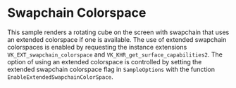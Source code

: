 # Swapchain Colorspace

This sample renders a rotating cube on the screen with swapchain that uses an
extended colorspace if one is available. The use of extended swapchain
colorspaces is enabled by requesting the instance extensions
`VK_EXT_swapchain_colorspace` and `VK_KHR_get_surface_capabilities2`. The option
of using an extended colorspace is controlled by setting the extended swapchain
colorspace flag in `SampleOptions` with the function
`EnableExtendedSwapchainColorSpace`.